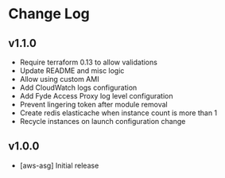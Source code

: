# Change Log

## v1.1.0

- Require terraform 0.13 to allow validations
- Update README and misc logic
- Allow using custom AMI
- Add CloudWatch logs configuration
- Add Fyde Access Proxy log level configuration
- Prevent lingering token after module removal
- Create redis elasticache when instance count is more than 1
- Recycle instances on launch configuration change

## v1.0.0

- [aws-asg] Initial release
